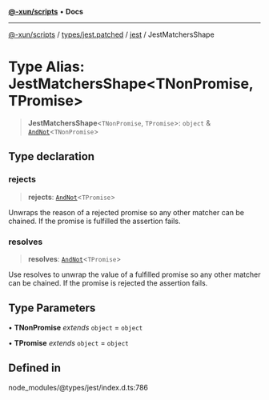 [**@-xun/scripts**](../../../../../README.md) • **Docs**

***

[@-xun/scripts](../../../../../README.md) / [types/jest.patched](../../../README.md) / [jest](../README.md) / JestMatchersShape

# Type Alias: JestMatchersShape\<TNonPromise, TPromise\>

> **JestMatchersShape**\<`TNonPromise`, `TPromise`\>: `object` & [`AndNot`](AndNot.md)\<`TNonPromise`\>

## Type declaration

### rejects

> **rejects**: [`AndNot`](AndNot.md)\<`TPromise`\>

Unwraps the reason of a rejected promise so any other matcher can be chained.
If the promise is fulfilled the assertion fails.

### resolves

> **resolves**: [`AndNot`](AndNot.md)\<`TPromise`\>

Use resolves to unwrap the value of a fulfilled promise so any other
matcher can be chained. If the promise is rejected the assertion fails.

## Type Parameters

• **TNonPromise** *extends* `object` = `object`

• **TPromise** *extends* `object` = `object`

## Defined in

node\_modules/@types/jest/index.d.ts:786
